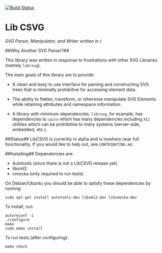 [![Build Status](https://travis-ci.org/ryaxx/libcsvg.svg?branch=master)](https://travis-ci.org/ryaxx/libcsvg)

Lib CSVG
====

_SVG Parser, Manipulator, and Writer written in `C`_

##Why Another SVG Parser?##

This library was written in response to frustrations
with other SVG Libraries (namely `librsvg`).

The main goals of this library are to provide:

* A clean and easy to use interface for parsing and
    constructing SVG trees that is minimally prohibitive
    for accessing element data.

* The ability to flatten, transform, or otherwise
    manipulate SVG Elements while retaining attributes
    and namespace information.

* A library with minimum dependencies. `librsvg`, for example,
    has dependencies to `cairo` which has many dependencies
    including `X11` utilities which can be prohibitive to many
    systems (server-side, embedded, etc.).

##Status##
LibCSVG is currently in alpha and is nowhere near full functionality.
If you would like to help out, see `CONTRIBUTING.md`.

##Installing##
Dependencies are:

* Autotools (since there is not a LibCSVG release yet)
* libxml2
* cmocka (only required to run tests)

On Debian/Ubuntu you should be able to satisfy these dependencies
by running

```
sudo apt-get install autotools-dev libxml2-dev libcmocka-dev
```

To install, run:

```
autoreconf -i
./configure
make
sudo make install
```

To run tests (after configuring):

```
make check
```
